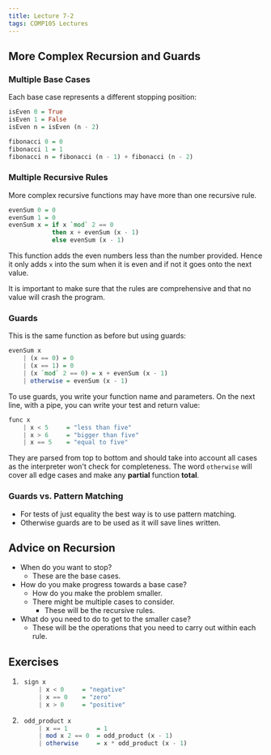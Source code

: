```yaml
---
title: Lecture 7-2
tags: COMP105 Lectures
---
```

## More Complex Recursion and Guards
### Multiple Base Cases
Each base case represents a different stopping position:

```haskell
isEven 0 = True
isEven 1 = False
isEven n = isEven (n - 2)
```

```haskell
fibonacci 0 = 0
fibonacci 1 = 1
fibonacci n = fibonacci (n - 1) + fibonacci (n - 2)
```

### Multiple Recursive Rules
More complex recursive functions may have more than one recursive rule.

```haskell
evenSum 0 = 0
evenSum 1 = 0
evenSum x = if x `mod` 2 == 0
			then x + evenSum (x - 1)
			else evenSum (x - 1)
```

This function adds the even numbers less than the number provided. Hence it only adds `x` into the sum when it is even and if not it goes onto the next value.

It is important to make sure that the rules are comprehensive and that no value will crash the program.

### Guards
This is the same function as before but using guards:

```haskell
evenSum x
	| (x == 0) = 0
	| (x == 1) = 0
	| (x `mod` 2 == 0) = x + evenSum (x - 1)
	| otherwise = evenSum (x - 1)
```

To use guards, you write your function name and parameters. On the next line, with a pipe, you can write your test and return value:

```haskell
func x
	| x < 5		= "less than five"
	| x > 6		= "bigger than five"
	| x == 5	= "equal to five"
```

They are parsed from top to bottom and should take into account all cases as the interpreter won't check for completeness. The word `otherwise` will cover all edge cases and make any **partial** function **total**.

### Guards vs. Pattern Matching
* For tests of just equality the best way is to use pattern matching.
* Otherwise guards are to be used as it will save lines written.

## Advice on Recursion
* When  do you want to stop?
	* These are the base cases.
* How do you make progress towards a base case?
	* How do you make the problem smaller.
	* There might be multiple cases to consider.
		* These will be the recursive rules.
* What do you  need to do to get to the smaller case?
	* These will be the operations that you need to carry out within each rule.

## Exercises
1. ```haskell
	sign x
		| x < 0		= "negative"
		| x == 0	= "zero"
		| x > 0 	= "positive"
	```

1. ```haskell
	odd_product x
		| x == 1		= 1
		| mod x 2 == 0	= odd_product (x - 1)
		| otherwise		= x * odd_product (x - 1)
	```